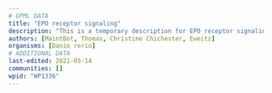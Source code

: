 ```yaml
---
# GPML DATA
title: "EPO receptor signaling"
description: "This is a temporary description for EPO receptor signaling"
authors: [MaintBot, Thomas, Christine Chichester, Eweitz]
organisms: [Danio rerio]
# ADDITIONAL DATA
last-edited: 2021-05-14
communities: []
wpid: "WP1336"
---
```

